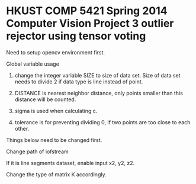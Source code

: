 HKUST COMP 5421 Spring 2014 Computer Vision Project 3
outlier rejector using tensor voting
==========================================================================

Need to setup opencv environment first. 

Global variable usage
1. change the integer variable SIZE to size of data set. Size of data set needs to divide 2 if data type is line instead of point.

2. DISTANCE is nearest neighbor distance, only points smaller than this distance will be counted.

3. sigma is used when calculating c.

4. tolerance is for preventing dividing 0, if two points are too close to each other.


Things below need to be changed first.

Change path of iofstream

If it is line segments dataset, enable input x2, y2, z2.

Change the type of matrix K accordingly.
